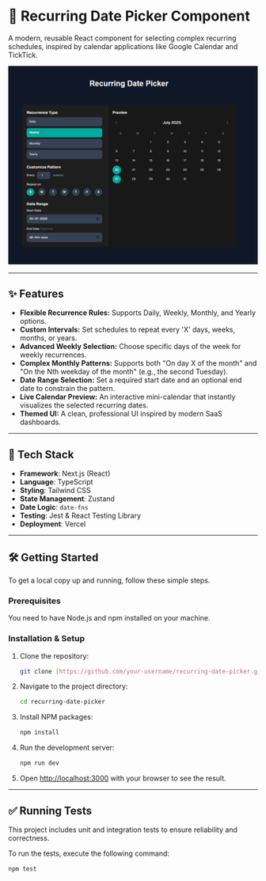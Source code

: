 # 📅 Recurring Date Picker Component

A modern, reusable React component for selecting complex recurring schedules, inspired by calendar applications like Google Calendar and TickTick.

![Project Screenshot](./public/screenshot.png)

---

## ✨ Features

* **Flexible Recurrence Rules:** Supports Daily, Weekly, Monthly, and Yearly options.
* **Custom Intervals:** Set schedules to repeat every 'X' days, weeks, months, or years.
* **Advanced Weekly Selection:** Choose specific days of the week for weekly recurrences.
* **Complex Monthly Patterns:** Supports both "On day X of the month" and "On the Nth weekday of the month" (e.g., the second Tuesday).
* **Date Range Selection:** Set a required start date and an optional end date to constrain the pattern.
* **Live Calendar Preview:** An interactive mini-calendar that instantly visualizes the selected recurring dates.
* **Themed UI:** A clean, professional UI inspired by modern SaaS dashboards.

---

## 🚀 Tech Stack

* **Framework**: Next.js (React)
* **Language**: TypeScript
* **Styling**: Tailwind CSS
* **State Management**: Zustand
* **Date Logic**: `date-fns`
* **Testing**: Jest & React Testing Library
* **Deployment**: Vercel

---

## 🛠️ Getting Started

To get a local copy up and running, follow these simple steps.

### Prerequisites

You need to have Node.js and npm installed on your machine.

### Installation & Setup

1.  Clone the repository:
    ```sh
    git clone [https://github.com/your-username/recurring-date-picker.git](https://github.com/your-username/recurring-date-picker.git)
    ```
2.  Navigate to the project directory:
    ```sh
    cd recurring-date-picker
    ```
3.  Install NPM packages:
    ```sh
    npm install
    ```
4.  Run the development server:
    ```sh
    npm run dev
    ```
5.  Open [http://localhost:3000](http://localhost:3000) with your browser to see the result.

---

## ✅ Running Tests

This project includes unit and integration tests to ensure reliability and correctness.

To run the tests, execute the following command:

```sh
npm test